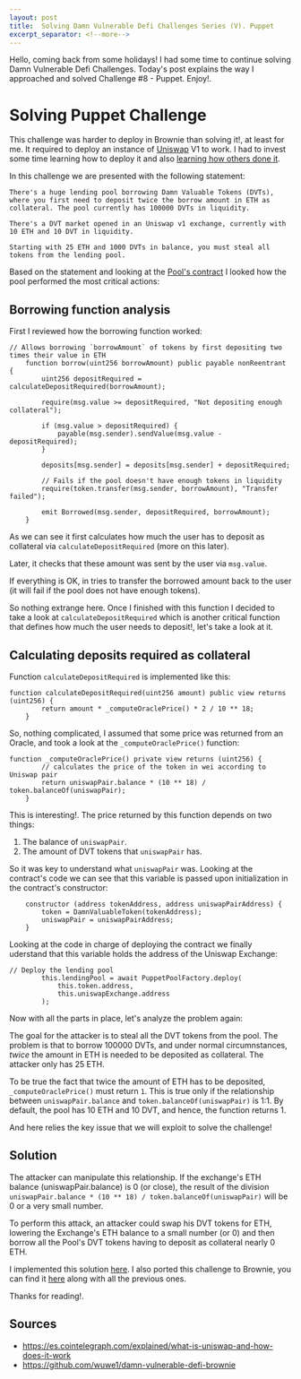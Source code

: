 ```yaml
---
layout: post
title:  Solving Damn Vulnerable Defi Challenges Series (V). Puppet
excerpt_separator: <!--more-->
---
```


Hello, coming back from some holidays! I had some time to continue solving Damn Vulnerable Defi Challenges. Today's post explains the way I approached and solved Challenge #8 - Puppet. Enjoy!.

<!--more-->

# Solving Puppet Challenge

This challenge was harder to deploy in Brownie than solving it!, at least for me. It required to deploy an instance of [Uniswap](https://es.cointelegraph.com/explained/what-is-uniswap-and-how-does-it-work) V1 to work. I had to invest some time learning how to deploy it and also [learning how others done it](https://github.com/wuwe1/damn-vulnerable-defi-brownie/blob/ec115648cc319811ef09519c433bce9772753cd9/tests/test_puppet.py).

In this challenge we are presented with the following statement:

```
There's a huge lending pool borrowing Damn Valuable Tokens (DVTs), where you first need to deposit twice the borrow amount in ETH as collateral. The pool currently has 100000 DVTs in liquidity.

There's a DVT market opened in an Uniswap v1 exchange, currently with 10 ETH and 10 DVT in liquidity.

Starting with 25 ETH and 1000 DVTs in balance, you must steal all tokens from the lending pool.
```

Based on the statement and looking at the [Pool's contract](https://github.com/tinchoabbate/damn-vulnerable-defi/blob/v2.0.0/contracts/puppet/PuppetPool.sol) I looked how the pool performed the most critical actions:

## Borrowing function analysis

First I reviewed how the borrowing function worked:

```
// Allows borrowing `borrowAmount` of tokens by first depositing two times their value in ETH
    function borrow(uint256 borrowAmount) public payable nonReentrant {
        uint256 depositRequired = calculateDepositRequired(borrowAmount);
        
        require(msg.value >= depositRequired, "Not depositing enough collateral");
        
        if (msg.value > depositRequired) {
            payable(msg.sender).sendValue(msg.value - depositRequired);
        }

        deposits[msg.sender] = deposits[msg.sender] + depositRequired;

        // Fails if the pool doesn't have enough tokens in liquidity
        require(token.transfer(msg.sender, borrowAmount), "Transfer failed");

        emit Borrowed(msg.sender, depositRequired, borrowAmount);
    }
```

As we can see it first calculates how much the user has to deposit as collateral via `calculateDepositRequired` (more on this later).

Later, it checks that these amount was sent by the user via `msg.value`.

If everything is OK, in tries to transfer the borrowed amount back to the user (it will fail if the pool does not have enough tokens).

So nothing extrange here. Once I finished with this function I decided to take a look at `calculateDepositRequired` which is another critical function that defines how much the user needs to deposit!, let's take a look at it.

## Calculating deposits required as collateral

Function `calculateDepositRequired` is implemented like this:

```
function calculateDepositRequired(uint256 amount) public view returns (uint256) {
        return amount * _computeOraclePrice() * 2 / 10 ** 18;
    }
```

So, nothing complicated, I assumed that some price was returned from an Oracle, and took a look at the `_computeOraclePrice()` function:

```
function _computeOraclePrice() private view returns (uint256) {
        // calculates the price of the token in wei according to Uniswap pair
        return uniswapPair.balance * (10 ** 18) / token.balanceOf(uniswapPair);
    }
```

This is interesting!.  The price returned by this function depends on two things:

1. The balance of `uniswapPair`.
2. The amount of DVT tokens that `uniswapPair` has.

So it was key to understand what `uniswapPair` was. Looking at the contract's code we can see that this variable is passed upon initialization in the contract's constructor:

```
    constructor (address tokenAddress, address uniswapPairAddress) {
        token = DamnValuableToken(tokenAddress);
        uniswapPair = uniswapPairAddress;
    }
```

Looking at the code in charge of deploying the contract we finally uderstand that this variable holds the address of the Uniswap Exchange:

```
// Deploy the lending pool
        this.lendingPool = await PuppetPoolFactory.deploy(
            this.token.address,
            this.uniswapExchange.address
        );
```

Now with all the parts in place, let's analyze the problem again:

The goal for the attacker is to steal all the DVT tokens from the pool. The problem is that to borrow 100000 DVTs, and under normal circumnstances, *twice* the amount in ETH is needed to be deposited as collateral. The attacker only has 25 ETH.

To be true the fact that twice the amount of ETH has to be deposited, `_computeOraclePrice()` must return `1`. This is true only if the relationship between `uniswapPair.balance` and `token.balanceOf(uniswapPair)` is 1:1. By default, the pool has 10 ETH and 10 DVT, and hence, the function returns 1.

And here relies the key issue that we will exploit to solve the challenge!

## Solution

The attacker can manipulate this relationship. If the exchange's ETH balance (uniswapPair.balance) is 0 (or close), the result of the division `uniswapPair.balance * (10 ** 18) / token.balanceOf(uniswapPair)` will be 0 or a very small number.

To perform this attack,  an attacker could swap his DVT tokens for ETH, lowering the Exchange's ETH balance to a small number (or 0) and then borrow all the Pool's DVT tokens having to deposit as collateral nearly 0 ETH.

I implemented this solution [here](https://github.com/nahueldsanchez/dvd_brownie/tree/master/puppet). I also ported this challenge to Brownie, you can find it [here](https://github.com/nahueldsanchez/dvd_brownie/) along with all the previous ones.

Thanks for reading!.

## Sources

- https://es.cointelegraph.com/explained/what-is-uniswap-and-how-does-it-work
- https://github.com/wuwe1/damn-vulnerable-defi-brownie